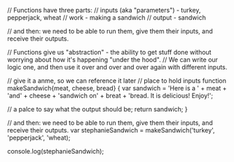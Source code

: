 // Functions have three parts:
// inputs (aka "parameters")  - turkey, pepperjack, wheat
// work - making a sandwich
// output - sandwich

// and then:  we need to be able to run them, give them their inputs, and receive their outputs.

// Functions give us "abstraction" - the ability to get stuff done without worrying about how it's happening "under the hood".
// We can write our logic one, and then use it over and over and over again with different inputs.


// give it a anme, so we can reference it later
// place to hold inputs
function makeSandwich{meat, cheese, bread}  {
  var sandwich = 'Here is a ' + meat + 'and' + cheese + 'sandwich on' + breat + 
  'bread. It is delicious! Enjoy!';

// a palce to say what the output should be;
return sandwich;
}

// and then: we need to be able to run them,  give them their inputs, and receive their outputs.
var stephanieSandwich = makeSandwich('turkey', 'pepperjack', 'wheat);

console.log(stephanieSandwich);